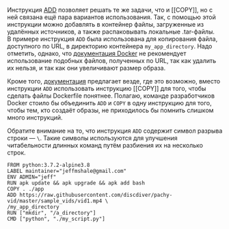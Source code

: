 Инструкция [ADD](https://docs.docker.com/engine/reference/builder/#add) позволяет решать те же задачи, что и [[COPY]], но с ней связана ещё пара вариантов использования. Так, с помощью этой инструкции можно добавлять в контейнер файлы, загруженные из удалённых источников, а также распаковывать локальные .tar-файлы.  
В примере инструкция `ADD` была использована для копирования файла, доступного по URL, в директорию контейнера `my_app_directory`. Надо отметить, однако, что [документация Docker](https://docs.docker.com/develop/develop-images/dockerfile_best-practices/) не рекомендует использование подобных файлов, полученных по URL, так как удалить их нельзя, и так как они увеличивают размер образа.  
  
Кроме того, [документация](https://docs.docker.com/develop/develop-images/dockerfile_best-practices/#add-or-copy) предлагает везде, где это возможно, вместо инструкции `ADD` использовать инструкцию [[COPY]] для того, чтобы сделать файлы Dockerfile понятнее. Полагаю, команде разработчиков Docker стоило бы объединить `ADD` и `COPY` в одну инструкцию для того, чтобы тем, кто создаёт образы, не приходилось бы помнить слишком много инструкций.  
  
Обратите внимание на то, что инструкция `ADD` содержит символ разрыва строки — `\`. Такие символы используются для улучшения читабельности длинных команд путём разбиения их на несколько строк.

```
FROM python:3.7.2-alpine3.8
LABEL maintainer="jeffmshale@gmail.com"
ENV ADMIN="jeff"
RUN apk update && apk upgrade && apk add bash
COPY . ./app
ADD https://raw.githubusercontent.com/discdiver/pachy-vid/master/sample_vids/vid1.mp4 \
/my_app_directory
RUN ["mkdir", "/a_directory"]
CMD ["python", "./my_script.py"]
```